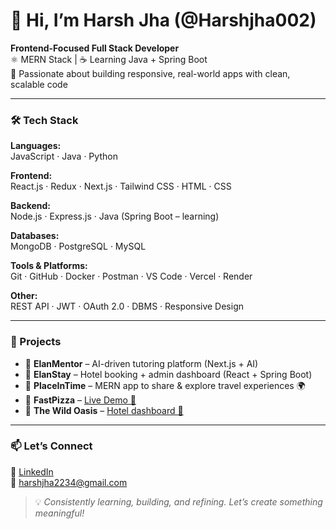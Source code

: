 # 👋 Hi, I’m Harsh Jha (@Harshjha002)

**Frontend-Focused Full Stack Developer**  
⚛️ MERN Stack | ☕ Learning Java + Spring Boot  
🚀 Passionate about building responsive, real-world apps with clean, scalable code

---

### 🛠️ Tech Stack

**Languages:**  
JavaScript · Java · Python

**Frontend:**  
React.js · Redux · Next.js · Tailwind CSS · HTML · CSS

**Backend:**  
Node.js · Express.js · Java (Spring Boot – learning)

**Databases:**  
MongoDB · PostgreSQL · MySQL

**Tools & Platforms:**  
Git · GitHub · Docker · Postman · VS Code · Vercel · Render

**Other:**  
REST API · JWT · OAuth 2.0 · DBMS · Responsive Design

---

### 🧩 Projects

- 🔹 **ElanMentor** – AI-driven tutoring platform (Next.js + AI)
- 🔹 **ElanStay** – Hotel booking + admin dashboard (React + Spring Boot)
- 🔹 **PlaceInTime** –  MERN app to share & explore travel experiences 🌍
- 🔹 **FastPizza** – [Live Demo 🍕](https://fast-pizza-phi-rust.vercel.app/)
- 🔹 **The Wild Oasis** – [Hotel dashboard 🏨](https://the-wild-oasis-internalapp.vercel.app/dashboard)

---

### 📫 Let’s Connect

📎 [LinkedIn](https://www.linkedin.com/in/harsh-jha-85722b254/)  
📩 harshjha2234@gmail.com

> 💡 _Consistently learning, building, and refining. Let’s create something meaningful!_


